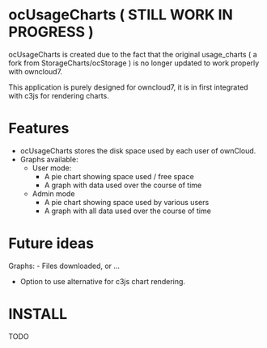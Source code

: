ocUsageCharts ( STILL WORK IN PROGRESS )
========================================
ocUsageCharts is created due to the fact that the original usage_charts ( a fork from StorageCharts/ocStorage ) is no longer updated to work properly with owncloud7.

This application is purely designed for owncloud7, it is in first integrated with c3js for rendering charts.

Features
========
- ocUsageCharts stores the disk space used by each user of ownCloud.
- Graphs available:
	- User mode:
		- A pie chart showing space used / free space
		- A graph with data used over the course of time
	- Admin mode
		- A pie chart showing space used by various users
		- A graph with all data used over the course of time

Future ideas
============
Graphs:
	- Files downloaded, or ...
- Option to use alternative for c3js chart rendering.


INSTALL
=======
TODO
